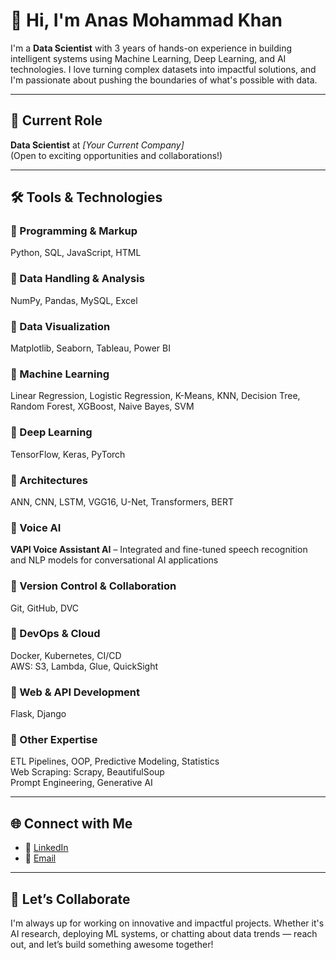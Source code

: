 # 👋 Hi, I'm Anas Mohammad Khan

I'm a **Data Scientist** with 3 years of hands-on experience in building intelligent systems using Machine Learning, Deep Learning, and AI technologies. I love turning complex datasets into impactful solutions, and I'm passionate about pushing the boundaries of what's possible with data.

---

## 💼 Current Role  
**Data Scientist** at *[Your Current Company]*  
(Open to exciting opportunities and collaborations!)

---

## 🛠️ Tools & Technologies

### 🔹 Programming & Markup  
Python, SQL, JavaScript, HTML  

### 🔹 Data Handling & Analysis  
NumPy, Pandas, MySQL, Excel  

### 🔹 Data Visualization  
Matplotlib, Seaborn, Tableau, Power BI  

### 🔹 Machine Learning  
Linear Regression, Logistic Regression, K-Means, KNN, Decision Tree, Random Forest, XGBoost, Naive Bayes, SVM  

### 🔹 Deep Learning  
TensorFlow, Keras, PyTorch  

### 🔹 Architectures  
ANN, CNN, LSTM, VGG16, U-Net, Transformers, BERT  

### 🔹 Voice AI  
**VAPI Voice Assistant AI** – Integrated and fine-tuned speech recognition and NLP models for conversational AI applications  

### 🔹 Version Control & Collaboration  
Git, GitHub, DVC  

### 🔹 DevOps & Cloud  
Docker, Kubernetes, CI/CD  
AWS: S3, Lambda, Glue, QuickSight  

### 🔹 Web & API Development  
Flask, Django  

### 🔹 Other Expertise  
ETL Pipelines, OOP, Predictive Modeling, Statistics  
Web Scraping: Scrapy, BeautifulSoup  
Prompt Engineering, Generative AI  

---

## 🌐 Connect with Me

- 🔗 [LinkedIn](https://www.linkedin.com/in/khananas1)  
- 📧 [Email](mailto:11anasmohammad@gmail.com)

---

## 🤝 Let’s Collaborate

I'm always up for working on innovative and impactful projects. Whether it's AI research, deploying ML systems, or chatting about data trends — reach out, and let’s build something awesome together!
